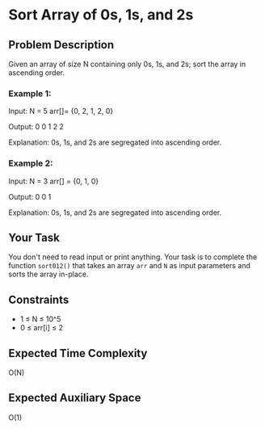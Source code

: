 # Sort Array of 0s, 1s, and 2s

## Problem Description

Given an array of size N containing only 0s, 1s, and 2s; sort the array in ascending order.

### Example 1:

Input: 
N = 5
arr[]= {0, 2, 1, 2, 0}

Output:
0 0 1 2 2

Explanation:
0s, 1s, and 2s are segregated into ascending order.

### Example 2:

Input: 
N = 3
arr[] = {0, 1, 0}

Output:
0 0 1

Explanation:
0s, 1s, and 2s are segregated into ascending order.

## Your Task

You don't need to read input or print anything. Your task is to complete the function `sort012()` that takes an array `arr` and `N` as input parameters and sorts the array in-place.

## Constraints

- 1 ≤ N ≤ 10^5
- 0 ≤ arr[i] ≤ 2

## Expected Time Complexity

O(N)

## Expected Auxiliary Space

O(1)
